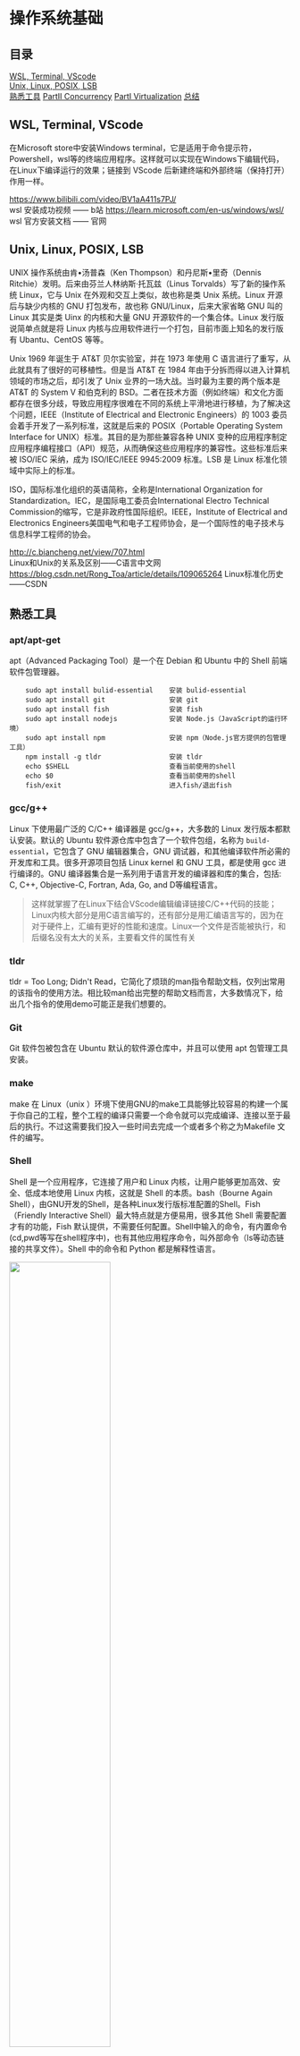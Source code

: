 # 操作系统基础

## 目录

[WSL, Terminal, VScode](#wsl-terminal-vscode)  
[Unix, Linux, POSIX, LSB](#unix-linux-posix-lsb)  
[熟悉工具](#熟悉工具)
[PartII Concurrency](#partii-concurrency)
[PartI Virtualization](#parti-virtualization)
[总结](#总结)

## WSL, Terminal, VScode

在Microsoft store中安装Windows terminal，它是适用于命令提示符，Powershell，wsl等的终端应用程序。这样就可以实现在Windows下编辑代码，在Linux下编译运行的效果；链接到 VScode 后新建终端和外部终端（保持打开）作用一样。

<https://www.bilibili.com/video/BV1aA411s7PJ/>  
wsl 安装成功视频 —— b站
<https://learn.microsoft.com/en-us/windows/wsl/>  
wsl 官方安装文档 —— 官网

## Unix, Linux, POSIX, LSB

UNIX 操作系统由肯•汤普森（Ken Thompson）和丹尼斯•里奇（Dennis Ritchie）发明。后来由芬兰人林纳斯·托瓦兹（Linus Torvalds）写了新的操作系统 Linux，它与 Unix 在外观和交互上类似，故也称是类 Unix 系统。Linux 开源后与缺少内核的 GNU 打包发布，故也称 GNU/Linux，后来大家省略 GNU 叫的 Linux 其实是类 Uinx 的内核和大量 GNU 开源软件的一个集合体。Linux 发行版说简单点就是将 Linux 内核与应用软件进行一个打包，目前市面上知名的发行版有 Ubantu、CentOS 等等。

Unix 1969 年诞生于 AT&T 贝尔实验室，并在 1973 年使用 C 语言进行了重写，从此就具有了很好的可移植性。但是当 AT&T 在 1984 年由于分拆而得以进入计算机领域的市场之后，却引发了 Unix 业界的一场大战。当时最为主要的两个版本是 AT&T 的 System V 和伯克利的 BSD。二者在技术方面（例如终端）和文化方面都存在很多分歧，导致应用程序很难在不同的系统上平滑地进行移植，为了解决这个问题，IEEE（Institute of Electrical and Electronic Engineers）的 1003 委员会着手开发了一系列标准，这就是后来的 POSIX（Portable Operating System Interface for UNIX）标准。其目的是为那些兼容各种 UNIX 变种的应用程序制定应用程序编程接口（API）规范，从而确保这些应用程序的兼容性。这些标准后来被 ISO/IEC 采纳，成为 ISO/IEC/IEEE 9945:2009 标准。LSB 是 Linux 标准化领域中实际上的标准。

ISO，国际标准化组织的英语简称，全称是International Organization for Standardization。IEC，是国际电工委员会International Electro Technical Commission的缩写，它是非政府性国际组织。IEEE，Institute of Electrical and Electronics Engineers美国电气和电子工程师协会，是一个国际性的电子技术与信息科学工程师的协会。

<http://c.biancheng.net/view/707.html>  
Linux和Unix的关系及区别——C语言中文网
<https://blog.csdn.net/Rong_Toa/article/details/109065264>
Linux标准化历史——CSDN

## 熟悉工具

### apt/apt-get

apt（Advanced Packaging Tool）是一个在 Debian 和 Ubuntu 中的 Shell 前端软件包管理器。

``` shell
    sudo apt install bulid-essential    安装 bulid-essential 
    sudo apt install git                安装 git
    sudo apt install fish               安装 fish
    sudo apt install nodejs             安装 Node.js（JavaScript的运行环境）
    sudo apt install npm                安装 npm（Node.js官方提供的包管理工具）
    npm install -g tldr                 安装 tldr  
    echo $SHELL                         查看当前使用的shell
    echo $0                             查看当前使用的shell
    fish/exit                           进入fish/退出fish
```

### gcc/g++

Linux 下使用最广泛的 C/C++ 编译器是 gcc/g++，大多数的 Linux 发行版本都默认安装。默认的 Ubuntu 软件源仓库中包含了一个软件包组，名称为 `build-essential`，它包含了 GNU 编辑器集合，GNU 调试器，和其他编译软件所必需的开发库和工具。很多开源项目包括 Linux kernel 和 GNU 工具，都是使用 gcc 进行编译的。GNU 编译器集合是一系列用于语言开发的编译器和库的集合，包括: C, C++, Objective-C, Fortran, Ada, Go, and D等编程语言。

> 这样就掌握了在Linux下结合VScode编辑编译链接C/C++代码的技能；Linux内核大部分是用C语言编写的，还有部分是用汇编语言写的，因为在对于硬件上，汇编有更好的性能和速度。Linux一个文件是否能被执行，和后缀名没有太大的关系，主要看文件的属性有关

### tldr

tldr = Too Long; Didn't Read，它简化了烦琐的man指令帮助文档，仅列出常用的该指令的使用方法。相比较man给出完整的帮助文档而言，大多数情况下，给出几个指令的使用demo可能正是我们想要的。

### Git

Git 软件包被包含在 Ubuntu 默认的软件源仓库中，并且可以使用 apt 包管理工具安装。

### make

make 在 Linux（unix ）环境下使用GNU的make工具能够比较容易的构建一个属于你自己的工程，整个工程的编译只需要一个命令就可以完成编译、连接以至于最后的执行。不过这需要我们投入一些时间去完成一个或者多个称之为Makefile 文件的编写。

### Shell

Shell 是一个应用程序，它连接了用户和 Linux 内核，让用户能够更加高效、安全、低成本地使用 Linux 内核，这就是 Shell 的本质。bash（Bourne Again Shell），由GNU开发的Shell，是各种Linux发行版标准配置的Shell。Fish（Friendly Interactive Shell）最大特点就是方便易用，很多其他 Shell 需要配置才有的功能，Fish 默认提供，不需要任何配置。Shell中输入的命令，有内置命令(cd,pwd等写在shell程序中)，也有其他应用程序命令，叫外部命令（ls等动态链接的共享文件）。Shell 中的命令和 Python 都是解释性语言。

<img src="./images/linux_2.jpg" width="60%">

### Tmux

Tmux是一个终端复用器（terminal multiplexer），非常有用，属于常用的开发工具。命令行的典型使用方式是，打开一个终端窗口（terminal window，以下简称"窗口"），在里面输入命令。用户与计算机的这种临时的交互，称为一次"会话"（session） 。会话的一个重要特点是，窗口与其中启动的进程是连在一起的。打开窗口，会话开始；关闭窗口，会话结束，会话内部的进程也会随之终止，不管有没有运行完。Tmux 就是会话与窗口的"解绑"工具，将它们彻底分离。

### Vim

Vim是一个基于文本界面的编辑工具，使用简单且功能强大。更重要的是，Vim 是所有 Linux 发行版本默认的文本编辑器。Linux Vim有三种工作模式（命令模式、输入模式和编辑模式）。

<img src="./images/linux_3.jpg" width="100%">

### 小节

操作系统中常见的应用程序有Core Utilities (coreutils)（命令有cat，ls等）、系统/工具程序（bash, apt, vim, tmux, python等）、其他应用程序（浏览器、播放器等）

## PartII Concurrency

### 进程与线程

**进程**是资源分配的最小单位，**线程**是CPU调度的最小单位。进程间资源不共享，同类线程是共享同一进程分配的资源的。

一个进程崩溃后，在保护模式下不会对其他进程产生影响，但是一个线程崩溃整个进程都死掉。所以多进程要比多线程健壮。每个独立的进程有程序运行的入口、顺序执行序列和程序出口。但是线程不能独立执行，必须依存在应用程序中，由应用程序提供多个线程执行控制，两者均可并发执行。

:memo:Linux中查看进程用ps命令，windows中打开任务管理器

**临界区**指的是一个访问共用资源（例如：共用设备或是共用存储器）的程序片段，而这些共用资源又无法同时被多个线程访问的特性。

每一个进程都有一个**进程号**（PID, Process Identification），进程号是一个正数，用以唯一标识系统中的某个进程。一个进程创建的另一个新进程称为子进程相反地，创建子进程的进程称为父进程。创建进程会不断递增进程号，全部使用完后会循环回一定值重新递增。Linux中PID分别是0,1(init),2的进程会在OS启动之后一直运行直到关机OS结束运行。

<img src="./images/linux_4.jpg" width="100%">

### 并发与并行

所谓**并发**，就是通过一种算法将 CPU 资源合理地分配给多个任务，当一个任务执行 I/O 操作时（I/O操作是相当耗时的），CPU 可以转而执行其它的任务，等到 I/O 操作完成以后，或者新的任务遇到 I/O 操作时，CPU 再回到原来的任务继续执行。

并发是针对单核 CPU 提出的，而**并行**则是针对多核 CPU 提出的。多核 CPU 的每个核心都可以独立地执行一个任务，而且多个核心之间不会相互干扰。在不同核心上执行的多个任务，是真正地同时运行，这种状态就叫做并行。

### 库函数和系统调用

系统调用是为了方便使用操作系统的接口，而库函数则是为了人们编程的方便。库函数调用与系统类型无关，不同的系统，调用库函数，库函数会针对系统调用不同的底层函数实现，因此可移植性好。glibc是linux下面c标准库的实现，即GNU C Library。printf函数、glibc库和系统调用在系统中关系图如下：

> GNU C运用于Linux上，ANSI C(C89,C99都有可能)就是标准C库函数。GNU包含ANSI(在一些特性上有扩展)，ANSI可以跨平台(最基本的库大家都有)。ANSI和C++库有交集，也有不同(C++与C的区别)`

<img src="./images/linux_5.jpg" width="100%">

### main函数的参数

C 编译器允许main()函数没有参数，或者有两个参数（有些实现允许更多的参数，但这只是对标准的扩展）。这两个参数，一个是int类型，一个是字符串类型。第一个参数是命令行中的字符串数。按照惯例（但不是必须的），这个int参数被称为**argc（argument count）**。第二个参数是一个指向字符串的指针数组。命令行中的每个字符串被存储到内存中，并且分配一个指针指向它。按照惯例，这个指针数组被称为**argv（argument value）**。系统使用空格把各个字符串格开。一般情况下，把程序本身的名字赋值给argv[0]。

### 小节

**KISS原则**是英语 Keep It Simple, Stupid 的首字母缩略字，是一种归纳过的经验原则。KISS 原则是指在设计当中应当注重简约的原则。—— 中文Wiki

**Everything is a file** is an idea that Unix, and its derivatives handle input/output to and from resources such as documents, hard-drives, modems, keyboards, printers and even some inter-process and network communications as simple streams of bytes exposed through the filesystem name space. —— Wiki


## PartI Virtualization

### 内存模型

<img src="./images/linux_6.jpg" width="100%">

当程序运行时(进程)，操作系统会在内存上分配一段存储程序运行和产生的数据的区域。地址低位是动态数据结构(`堆 heap`)；地址高位是包含局部变量，函数参数返回值等(`栈 satck`)，递归程序会占用更大的内存空间。全局变量，静态变量和常量等在程序编译时分配固定的内存块，在程序运行时也一直存在。单线程进程只有一个栈，多线程进程有多个栈，栈内变量相互独立，但共享同一个进程中的数据资源。

### 处理器架构，指令集，RISC-V

**处理器架构**，就是CPU的硬件架构，是一堆硬件电路，去实现指令集所规定的操作运算。**指令集**，对于CPU来说，就是介于软件和底层硬件之间的一套程序指令的合集。指令集存储于CPU内部，处理器执行指令会有相应的硬件电路去实现相应操作。

> 所以设计的处理器架构不同，指令集也不同。`

RISC(精简指令集计算机，Reduced Instruction Set Computer-RISC)和CISC(复杂指令集计算机，Complex Instruction Set Computer-CISC)是CPU的两种架构，区别在于不同的CPU设计理念和方法。早期计算机都是CISC架构，有约20%指令会被经常使用在80%的程序中。RISC的想法，主张硬件应该专心加速常用的指令，较为复杂的指令则利用常用的指令去组合。

> 不同的CPU架构导致了机器语言和汇编语言的不同(编译器和处理器也因此不同，它们也是影响程序性能的重要因素)。高级语言编程不考虑底层，也是因为底层语言不同会带来麻烦事

CPU架构是CPU厂商给属于同一系列的CPU产品定的一个规范，主要目的是为了区分不同类型CPU的重要标识。市面上的CPU分类主要分有两大阵营，一个是intel、AMD为首的复杂指令集CPU，另一个是以IBM、ARM为首的精简指令集CPU。两个不同品牌的CPU，其产品的架构也不相同，例如，Intel、AMD的CPU是X86架构的，而IBM公司的CPU是PowerPC架构，ARM公司是ARM架构。

> 目前我们个人电脑CPU基本上都是x86架构(来自Intel和AMD)，指令集内容公开但商用需要版权。`

**RISC-V** 是 2010 年始于伯克利分校的基于 RISC 原则的 **开源** 指令集架构。
> 当然处理器公司会不乐意，开源会导致处理器设计的多样化。`

### 静态链接与动态链接

**静态链接**（Static Linking）是由链接器在链接时将库的内容加入到可执行程序中的做法。链接器是一个独立程序，将一个或多个库或目标文件（先前由编译器或汇编器生成）链接到一块生成可执行程序。这里的库指的是静态链接库，`Windows下以.lib为后缀，Linux下以.a为后缀`。

- 代码装载速度快，执行速度略比动态链接库快；只需保证在开发者的计算机中有正确的.lib文件，在以二进制形式发布程序时不需考虑在用户的计算机上.lib文件是否存在及版本问题。
- 但可执行文件体积大，包含相同的公共代码造成浪费。

**动态链接**（Dynamic Linking），把链接这个过程推迟到了运行时再进行，在可执行文件装载时或运行时，由操作系统的装载程序加载库。这里的库指的是动态链接库，`Windows下以.dll为后缀，Linux下以.so为后缀，是二进制程序文件`。值得一提的是，在Windows下的动态链接也可以用到.lib为后缀的文件，但这里的.lib文件叫做导入库，是由.dll文件生成的。

- 生成的可执行文件较静态链接生成的可执行文件小；适用于大规模的软件开发，使开发过程独立、耦合度小，便于不同开发者和开发组织之间进行开发和测试；不同编程语言编写的程序只要按照函数调用约定就可以调用同一个DLL函数；DLL文件与EXE文件独立，只要输出接口不变（即名称、参数、返回值类型和调用约定不变），更换DLL文件不会对EXE文件造成任何影响，因而极大地提高了可维护性和可扩展性；
- 使用动态链接库的应用程序不是自完备的，它依赖的DLL模块也要存在，如果使用载入时动态链接，程序启动时发现DLL不存在，系统将终止程序并给出错误信息；速度比静态链接慢；

### ELF文件

**ELF** 是一类文件类型，而不是特指某一后缀的文件。ELF(Executable and Linkable Format, 可执行与可链接格式)，在Linux中有三种文件，可执行文件(.out)，可重定位文件(.o)，共享目标文件(.so). `LSB 是 Linux Standard Base`

**可执行文件(Executable File)**，包含代码和数据，是可以直接运行的程序。其代码和数据都有固定的地址，系统可根据这些地址星系把程序加载到内存中执行。`文件的移动本质是文件头文件中信息的改变，而非在存储空间中的移动。`

**可重定位文件(Relocatable File)**，包含基础代码和数据，但它的代码及数据都没有指定绝对地址，因此它适合于其他目标文件链接来创建可执行文件或者共享目标文件。

**共享目标文件(Shared Object File)**，也称动态库文件，包含了代码和数据，这些数据是在链接时被链接器(ld)和运行时动态链接器使用的。

### 汇编语言

 x86汇编一直存在两种不同的语法，在intel的官方文档中使用intel语法，Windows也使用intel语法，而UNIX平台的汇编器一直使用AT&T语法。Intel的格式是 `opcode destination, source`，而AT&T的格式是 `opcode source, destination`。内存分为栈空间（向低位增长）和堆空间（向高位增长），静态区。程序本身是只读的程序数据片段，比如 `int i = 4`，这个4存储于程序本身，在汇编里面又叫立即数(immediate number。

 那么数据的传递就有四种：从内存到寄存器，从寄存器到内存，从立即数到内存，从立即数到内存（数据内存到内存必须经过寄存器）。 `rbp,rsp` 两个寄存器分别是栈底指针和栈顶指针，`rip`是指令序列，每个栈开始和结束的两条语句往往都是函数栈管理的语句；A&T汇编格式中%代表寄存器，$代表立即数，()代表取值。

 环境是x86_64下Linux操作系统gcc编译，C程序 `asm.c` 如下。得到的目标文件 `asm.o` ，用`objdump -d`反汇编函数部分汇编代码如下（A&T格式）。每行信息前半部分是指令的机器码；后半部分是指令汇编码，包括操作码和操作数。

 ``` C
int f(int x)
{
    return x + 3;
}
int main()
{
    return f(8);
}      
 ```

 ``` console

Disassembly of section .text:

0000000000000000 <f>:
   0:   f3 0f 1e fa             endbr64
   4:   55                      push   %rbp
   5:   48 89 e5                mov    %rsp,%rbp
   8:   89 7d fc                mov    %edi,-0x4(%rbp)
   b:   8b 45 fc                mov    -0x4(%rbp),%eax
   e:   83 c0 03                add    $0x3,%eax
  11:   5d                      pop    %rbp
  12:   c3                      retq

0000000000000013 <main>:
  13:   f3 0f 1e fa             endbr64
  17:   55                      push   %rbp
  18:   48 89 e5                mov    %rsp,%rbp
  1b:   bf 08 00 00 00          mov    $0x8,%edi
  20:   e8 00 00 00 00          callq  25 <main+0x12>
  25:   5d                      pop    %rbp
  26:   c3                      retq
 ```

<img src="./images/linux_7.jpg" width="100%">

### 硬中断和软中端

软中断是执行中断指令产生的，而硬中断是由外设引发的。硬中断是可屏蔽的，软中断不可屏蔽。

### 环境变量

环境变量（environment variables）一般是指在操作系统中用来指定操作系统运行环境的一些参数，如：临时文件夹位置和系统文件夹位置等。

环境变量可以类比全局变量去尝试理解。当电脑安装的软件愈来愈多，我们不可能记住所有软件的安装路径，运行路径下可执行文件；环境变量PATH中包含所有软件的安装路径，运行软件时会在当前路径和PATH提供的路径下搜索可执行文件，找到后运行它。

环境变量有系统环境变量和用户环境变量之分，系统环境变量对所有用户可用，用户环境变量仅对当前登录用户可用。Linux下的主要的环境变量有`PATH`(可执行文件搜索路径),`PWD`(当前路径),`HOME`(用户目录)等，环境变量是已定义变量，引用时格式为`${variable}`。

---

## 总结

- 想在Linux环境命令行环境下编写程序 `WSL,Terminal,Vscode`
- 想知道 Linux 是什么，为什么要学它  `Unix,Linux,POSIX,LSB`
- 想配置命令行编程环境，学习命令行工具 `gcc,tldr,tmux,vim,make,git,gdb`
- 想知道编写的程序和操作系统是如何联系的，`库函数和系统调用`
- 想学习操作系统的并发 `并发和并行 进程和线程`
- 想知道操作系统上的C程序如何运行 `处理器 内存 汇编`
- OSTEP阅读？QEMU和Make的学习？XV6的使用？

## 2023-1-27 15:40
